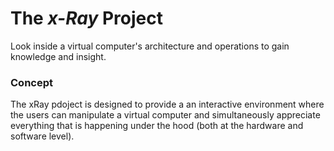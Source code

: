 # The *x-Ray* Project
Look inside a virtual computer's architecture and operations to gain knowledge and insight.

### Concept
The xRay pdoject is designed to provide a an interactive environment where the users can manipulate a virtual computer and simultaneously appreciate everything that is happening under the hood (both at the hardware and software level).
